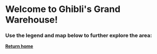 # Welcome to Ghibli's Grand Warehouse!
### Use the legend and map below to further explore the area:



**[Return home](https://github.com/mollyjones2023/ghibli-simulacrum/tree/main#readme)**
